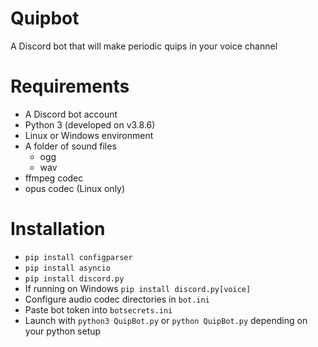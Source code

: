 # Quipbot
A Discord bot that will make periodic quips in your voice channel


# Requirements
- A Discord bot account
- Python 3 (developed on v3.8.6)
- Linux or Windows environment
- A folder of sound files
    - ogg
    - wav
- ffmpeg codec
- opus codec (Linux only)


# Installation
- `pip install configparser`
- `pip install asyncio`
- `pip install discord.py`
- If running on Windows `pip install discord.py[voice]`
- Configure audio codec directories in `bot.ini`
- Paste bot token into `botsecrets.ini`
- Launch with `python3 QuipBot.py` or `python QuipBot.py` depending on your python setup

